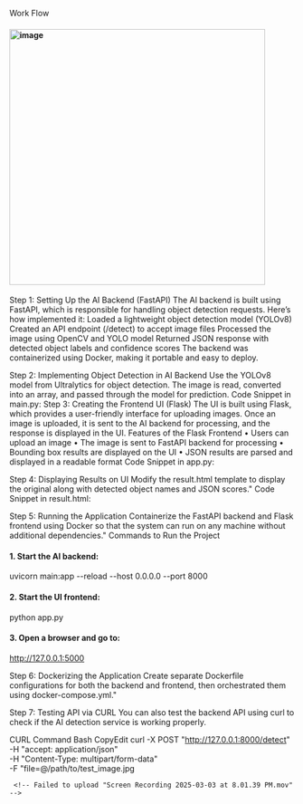 Work Flow
 
#### <img width="452" alt="image" src="https://github.com/user-attachments/assets/37f5bd35-e83e-499d-a157-70441100cfa0" />


Step 1: Setting Up the AI Backend (FastAPI)
The AI backend is built using FastAPI, which is responsible for handling object detection requests. Here’s how implemented it:
 Loaded a lightweight object detection model (YOLOv8)
 Created an API endpoint (/detect) to accept image files
 Processed the image using OpenCV and YOLO model
 Returned JSON response with detected object labels and confidence scores
The backend was containerized using Docker, making it portable and easy to deploy.

 Step 2: Implementing Object Detection in AI Backend
Use the YOLOv8 model from Ultralytics for object detection. The image is read, converted into an array, and passed through the model for prediction.
Code Snippet in main.py:
 Step 3: Creating the Frontend UI (Flask)
The UI is built using Flask, which provides a user-friendly interface for uploading images.
Once an image is uploaded, it is sent to the AI backend for processing, and the response is displayed in the UI.
 Features of the Flask Frontend
•	Users can upload an image
•	The image is sent to FastAPI backend for processing
•	Bounding box results are displayed on the UI
•	JSON results are parsed and displayed in a readable format
 Code Snippet in app.py:

 Step 4: Displaying Results on UI
Modify the result.html template to display the original along with detected object names and JSON scores."
Code Snippet in result.html:

Step 5: Running the Application
Containerize the FastAPI backend and Flask frontend using Docker so that the system can run on any machine without additional dependencies."
 Commands to Run the Project
#### 1. Start the AI backend:
uvicorn main:app --reload --host 0.0.0.0 --port 8000
#### 2. Start the UI frontend:
python app.py
#### 3. Open a browser and go to:
http://127.0.0.1:5000


 
Step 6: Dockerizing the Application
Create separate Dockerfile configurations for both the backend and frontend, then orchestrated them using docker-compose.yml."

 Step 7: Testing API via CURL
You can also test the backend API using curl to check if the AI detection service is working properly.
 

CURL Command
Bash
CopyEdit
curl -X POST "http://127.0.0.1:8000/detect" \
     -H "accept: application/json" \
     -H "Content-Type: multipart/form-data" \
     -F "file=@/path/to/test_image.jpg


     <!-- Failed to upload "Screen Recording 2025-03-03 at 8.01.39 PM.mov" -->
